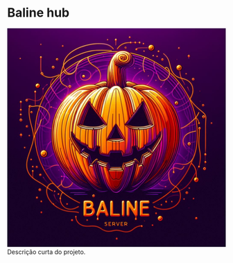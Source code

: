 # Baline hub
![Banner](https://raw.githubusercontent.com/iamthebestts/BALINE-SERVER/Regras/Baline%20server%20Logo.jpg)
Descrição curta do projeto.

